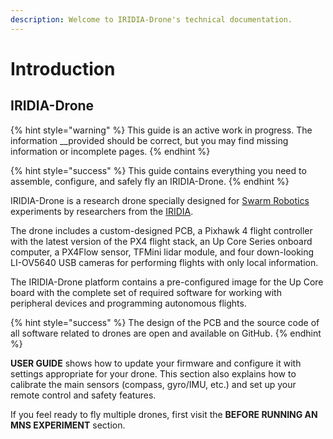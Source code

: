```yaml
---
description: Welcome to IRIDIA-Drone's technical documentation.
---
```


# Introduction

## IRIDIA-Drone

{% hint style="warning" %}
This guide is an active work in progress. The information __provided should be correct, but you may find missing information or incomplete pages.
{% endhint %}

{% hint style="success" %}
This guide contains everything you need to assemble, configure, and safely fly an IRIDIA-Drone.
{% endhint %}

IRIDIA-Drone is a research drone specially designed for [Swarm Robotics](https://en.wikipedia.org/wiki/Swarm_robotics) experiments by researchers from the [IRIDIA](https://code.ulb.ac.be/lab/IRIDIA).  

The drone includes a custom-designed PCB, a Pixhawk 4 flight controller with the latest version of the PX4 flight stack, an Up Core Series onboard computer, a PX4Flow sensor, TFMini lidar module, and four down-looking LI-OV5640 USB cameras for performing flights with only local information.

The IRIDIA-Drone platform contains a pre-configured image for the Up Core board with the complete set of required software for working with peripheral devices and programming autonomous flights.

{% hint style="success" %}
 The design of the PCB and the source code of all software related to drones are open and available on GitHub.
{% endhint %}

**USER GUIDE** shows how to update your firmware and configure it with settings appropriate for your drone. This section also explains how to calibrate the main sensors \(compass, gyro/IMU, etc.\) and set up your remote control and safety features.

If you feel ready to fly multiple drones, first visit the **BEFORE RUNNING AN MNS EXPERIMENT** section.  




